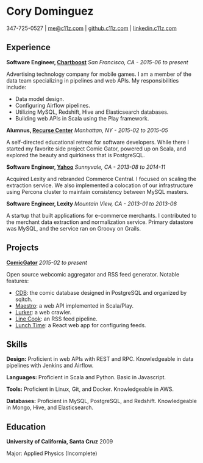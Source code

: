 # Cory Dominguez 
347-725-0527 | me@c11z.com | [github.c11z.com](http://github.c11z.com) | [linkedin.c11z.com](http://linkedin.c11z.com)

## Experience
**Software Engineer, [Chartboost](https://chartboost.com)** *San Francisco, CA - 2015-06 to present*

Advertising technology company for mobile games. I am a member of the data team specializing in pipelines and web APIs. My responsibilities include:

* Data model design.
* Configuring Airflow pipelines.
* Utilizing MySQL, Redshift, Hive and Elasticsearch databases.
* Building web APIs in Scala using the Play framework.

**Alumnus, [Recurse Center](https://recurse.com)** *Manhattan, NY - 2015-02 to 2015-05*

A self-directed educational retreat for software developers. While there I started my favorite side project Comic Gator, powered up on Scala, and explored the beauty and quirkiness that is PostgreSQL.

**Software Engineer, [Yahoo](https://commercecentral.yahoo.com/)** *Sunnyvale, CA - 2013-08 to 2014-11*

Acquired Lexity and rebranded Commerce Central. I focused on scaling the extraction service. We also implemented a colocation of our infrastructure using Percona cluster to maintain consistency between MySQL masters.

**Software Engineer, Lexity** *Mountain View, CA - 2013-01 to 2013-08*

A startup that built applications for e-commerce merchants. I contributed to the merchant data extraction and normalization service. Primary datastore was MySQL, and the service ran on Groovy on Grails.

## Projects
**[ComicGator](https://comicgator.com)** *2015-02 to present*

Open source webcomic aggregator and RSS feed generator. Notable features:

* [CDB](https://github.com/comicgator/cdb): the comic database designed in PostgreSQL and organized by sqitch.
* [Maestro](https://github.com/comicgator/maestro): a web API implemented in Scala/Play.
* [Lurker](https://github.com/comicgator/maestro/blob/master/app/services/Lurker.scala): a web crawler.
* [Line Cook](https://github.com/comicgator/maestro/blob/master/app/services/LineCook.scala): an RSS feed pipeline.
* [Lunch Time](https://github.com/comicgator/lunchtime): a React web app for configuring feeds.

## Skills
**Design:** Proficient in web APIs with REST and RPC. Knowledgeable in data pipelines with Jenkins and Airflow.

**Languages:** Proficient in Scala and Python. Basic in Javascript.

**Tools:** Proficient in Linux, Git, and Docker. Knowledgeable in AWS.

**Databases:** Proficient in MySQL, PostgreSQL, and Redshift. Knowledgeable in Mongo, Hive, and Elasticsearch.

## Education
**University of California, Santa Cruz** 2009

Major: Applied Physics (Incomplete)
